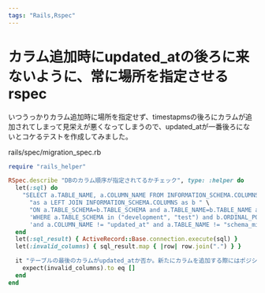 ```yaml
---
tags: "Rails,Rspec"
---
```


# カラム追加時にupdated_atの後ろに来ないように、常に場所を指定させるrspec

いつうっかりカラム追加時に場所を指定せず、timestapmsの後ろにカラムが追加されてしまって見栄えが悪くなってしまうので、updated_atが一番後ろにないとコケるテストを作成してみました。

rails/spec/migration_spec.rb

```ruby
require "rails_helper"

RSpec.describe "DBのカラム順序が指定されてるかチェック", type: :helper do
  let(:sql) do
    "SELECT a.TABLE_NAME, a.COLUMN_NAME FROM INFORMATION_SCHEMA.COLUMNS " \
      "as a LEFT JOIN INFORMATION_SCHEMA.COLUMNS as b " \
      "ON a.TABLE_SCHEMA=b.TABLE_SCHEMA and a.TABLE_NAME=b.TABLE_NAME and a.ORDINAL_POSITION < b.ORDINAL_POSITION " \
      'WHERE a.TABLE_SCHEMA in ("development", "test") and b.ORDINAL_POSITION is NULL ' \
      'and a.COLUMN_NAME != "updated_at" and a.TABLE_NAME != "schema_migrations";'
  end
  let(:sql_result) { ActiveRecord::Base.connection.execute(sql) }
  let(:invalid_columns) { sql_result.map { |row| row.join(".") } }

  it "テーブルの最後のカラムがupdated_atか否か。新たにカラムを追加する際にはポジションを必ず指定してください。" do
    expect(invalid_columns).to eq []
  end
end
```
